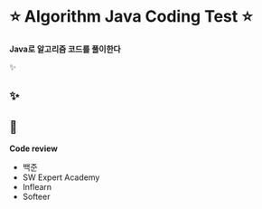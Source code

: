 # :star: Algorithm Java Coding Test :star:

**Java로 알고리즘 코드를 풀이한다**

:sparkles:
## :sparkles:
## :tada:

<strong> Code review </strong>
- 백준
- SW Expert Academy
- Inflearn
- Softeer
